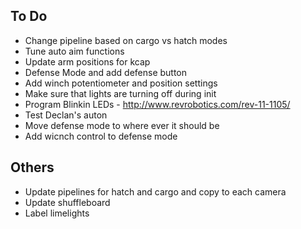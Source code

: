 ## To Do ##
- Change pipeline based on cargo vs hatch modes
- Tune auto aim functions
- Update arm positions for kcap
- Defense Mode and add defense button
- Add winch potentiometer and position settings
- Make sure that lights are turning off during init
- Program Blinkin LEDs - http://www.revrobotics.com/rev-11-1105/
- Test Declan's auton
- Move defense mode to where ever it should be
- Add wicnch control to defense mode

## Others ##
- Update pipelines for hatch and cargo and copy to each camera
- Update shuffleboard
- Label limelights